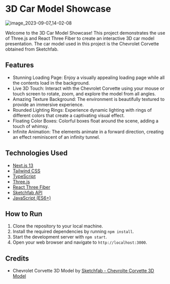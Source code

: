 # 3D Car Model Showcase

![image_2023-09-07_14-02-08](https://res.cloudinary.com/ds2fe7xai/image/upload/v1694075763/image_2023-09-07_14-05-21_u10sb4.png)

Welcome to the 3D Car Model Showcase! This project demonstrates the use of Three.js and React Three Fiber to create an interactive 3D car model presentation. The car model used in this project is the Chevrolet Corvette obtained from Sketchfab.

## Features

- Stunning Loading Page: Enjoy a visually appealing loading page while all the contents load in the background.
- Live 3D Touch: Interact with the Chevrolet Corvette using your mouse or touch screen to rotate, zoom, and explore the model from all angles.
- Amazing Texture Background: The environment is beautifully textured to provide an immersive experience.
- Rounded Lighting Rings: Experience dynamic lighting with rings of different colors that create a captivating visual effect.
- Floating Color Boxes: Colorful boxes float around the scene, adding a touch of whimsy.
- Infinite Animation: The elements animate in a forward direction, creating an effect reminiscent of an infinity tunnel.

## Technologies Used

- [Next.js 13](https://nextjs.org/)
- [Tailwind CSS](https://tailwindcss.com/)
- [TypeScript](https://www.typescriptlang.org/)
- [Three.js](https://threejs.org/)
- [React Three Fiber](https://github.com/pmndrs/react-three-fiber)
- [Sketchfab API](https://sketchfab.com/)
- [JavaScript (ES6+)](https://developer.mozilla.org/en-US/docs/Web/JavaScript)

## How to Run

1. Clone the repository to your local machine.
2. Install the required dependencies by running `npm install`.
3. Start the development server with `npm start`.
4. Open your web browser and navigate to `http://localhost:3000`.

## Credits

- Chevrolet Corvette 3D Model by [Sketchfab - Chevrolte Corvette 3D Model](https://sketchfab.com/3d-models/chevrolet-corvette-c7-2b509d1bce104224b147c81757f6f43a)


